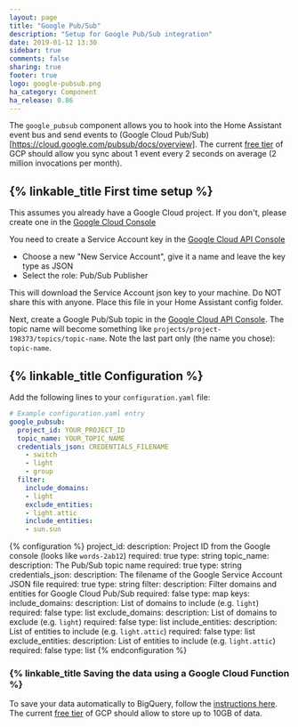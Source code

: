 ```yaml
---
layout: page
title: "Google Pub/Sub"
description: "Setup for Google Pub/Sub integration"
date: 2019-01-12 13:30
sidebar: true
comments: false
sharing: true
footer: true
logo: google-pubsub.png
ha_category: Component
ha_release: 0.86
---
```


The `google_pubsub` component allows you to hook into the Home Assistant event bus and send events to (Google Cloud Pub/Sub)[https://cloud.google.com/pubsub/docs/overview]. The current [free tier](https://cloud.google.com/free/) of GCP should allow you sync about 1 event every 2 seconds on average (2 million invocations per month).

## {% linkable_title First time setup %}

This assumes you already have a Google Cloud project. If you don't, please create one in the [Google Cloud Console](https://console.cloud.google.com/projectcreate)

You need to create a Service Account key in the [Google Cloud API Console](https://console.cloud.google.com/apis/credentials/serviceaccountkey)
- Choose a new "New Service Account", give it a name and leave the key type as JSON
- Select the role: Pub/Sub Publisher 

This will download the Service Account json key to your machine. Do NOT share this with anyone. Place this file in your Home Assistant config folder.

Next, create a Google Pub/Sub topic in the [Google Cloud API Console](https://console.cloud.google.com/cloudpubsub/topicList). The topic name will become something like `projects/project-198373/topics/topic-name`. Note the last part only (the name you chose): `topic-name`.


## {% linkable_title Configuration %}

Add the following lines to your `configuration.yaml` file:

```yaml
# Example configuration.yaml entry
google_pubsub:
  project_id: YOUR_PROJECT_ID
  topic_name: YOUR_TOPIC_NAME
  credentials_json: CREDENTIALS_FILENAME
    - switch
    - light
    - group
  filter:
    include_domains:
    - light
    exclude_entities:
    - light.attic
    include_entities:
    - sun.sun
```

{% configuration %}
project_id:
  description: Project ID from the Google console (looks like `words-2ab12`)
  required: true
  type: string
topic_name:
  description: The Pub/Sub topic name
  required: true
  type: string
credentials_json:
  description: The filename of the Google Service Account JSON file
  required: true
  type: string
filter:
  description: Filter domains and entities for Google Cloud Pub/Sub
  required: false
  type: map
  keys:
    include_domains:
      description: List of domains to include (e.g. `light`)
      required: false
      type: list
    exclude_domains:
      description: List of domains to exclude (e.g. `light`)
      required: false
      type: list
    include_entities:
      description: List of entities to include (e.g. `light.attic`)
      required: false
      type: list
    exclude_entities:
      description: List of entities to include (e.g. `light.attic`)
      required: false
      type: list
{% endconfiguration %}

### {% linkable_title Saving the data using a Google Cloud Function %}

To save your data automatically to BigQuery, follow the [instructions here](https://github.com/timvancann/home-assistant-pubsub-cloud-function). The current [free tier](https://cloud.google.com/free/) of GCP should allow to store up to 10GB of data.

